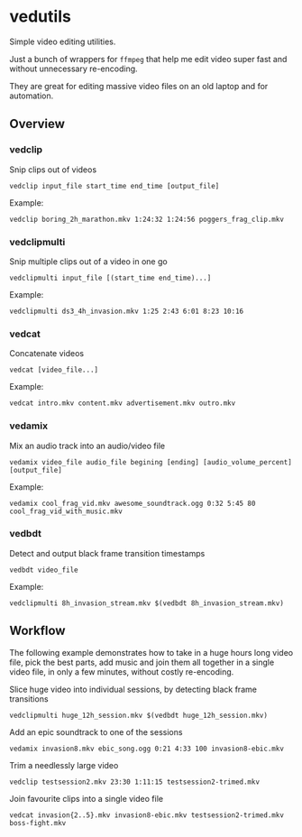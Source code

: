 # vedutils

Simple video editing utilities.

Just a bunch of wrappers for `ffmpeg` that help me edit video super fast and without unnecessary re-encoding.

They are great for editing massive video files on an old laptop and for automation.


## Overview


### vedclip

Snip clips out of videos

```
vedclip input_file start_time end_time [output_file]
```

 Example:

```
vedclip boring_2h_marathon.mkv 1:24:32 1:24:56 poggers_frag_clip.mkv
```


### vedclipmulti

Snip multiple clips out of a video in one go

```
vedclipmulti input_file [(start_time end_time)...]
```

 Example:

```
vedclipmulti ds3_4h_invasion.mkv 1:25 2:43 6:01 8:23 10:16
```


### vedcat

Concatenate videos

```
vedcat [video_file...]
```

 Example:

```
vedcat intro.mkv content.mkv advertisement.mkv outro.mkv
```

### vedamix

Mix an audio track into an audio/video file

```
vedamix video_file audio_file begining [ending] [audio_volume_percent] [output_file]
```

 Example:

```
vedamix cool_frag_vid.mkv awesome_soundtrack.ogg 0:32 5:45 80 cool_frag_vid_with_music.mkv
```


### vedbdt

Detect and output black frame transition timestamps

```
vedbdt video_file
```

Example:

```
vedclipmulti 8h_invasion_stream.mkv $(vedbdt 8h_invasion_stream.mkv)
```


## Workflow

The following example demonstrates how to take in a huge hours long video file, pick the best parts, add music and join them all together in a single video file, in only a few minutes, without costly re-encoding.


Slice huge video into individual sessions, by detecting black frame transitions

```
vedclipmulti huge_12h_session.mkv $(vedbdt huge_12h_session.mkv)
```


Add an epic soundtrack to one of the sessions

```
vedamix invasion8.mkv ebic_song.ogg 0:21 4:33 100 invasion8-ebic.mkv
```


Trim a needlessly large video

```
vedclip testsession2.mkv 23:30 1:11:15 testsession2-trimed.mkv
```


Join favourite clips into a single video file

```
vedcat invasion{2..5}.mkv invasion8-ebic.mkv testsession2-trimed.mkv boss-fight.mkv
```
